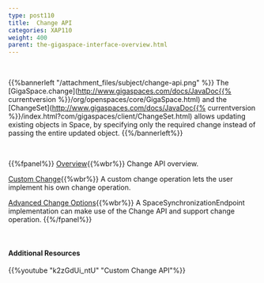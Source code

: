 ```yaml
---
type: post110
title:  Change API
categories: XAP110
weight: 400
parent: the-gigaspace-interface-overview.html
---
```


<br>

{{%bannerleft "/attachment_files/subject/change-api.png" %}}
The [GigaSpace.change](http://www.gigaspaces.com/docs/JavaDoc{{% currentversion %}}/org/openspaces/core/GigaSpace.html) and the [ChangeSet](http://www.gigaspaces.com/docs/JavaDoc{{% currentversion %}}/index.html?com/gigaspaces/client/ChangeSet.html) allows updating existing objects in Space, by specifying only the required change instead of passing the entire updated object.
{{%/bannerleft%}}



<br>

{{%fpanel%}}
[Overview](./change-api.html){{%wbr%}}
Change API overview.

[Custom Change](./change-api-custom-operation.html){{%wbr%}}
A custom change operation lets the user implement his own change operation.

[Advanced Change Options](./change-api-advanced.html){{%wbr%}}
A SpaceSynchronizationEndpoint implementation can make use of the Change API and support change operation.
{{%/fpanel%}}

<br>

#### Additional Resources

{{%youtube "k2zGdUi_ntU"  "Custom Change API"%}}
